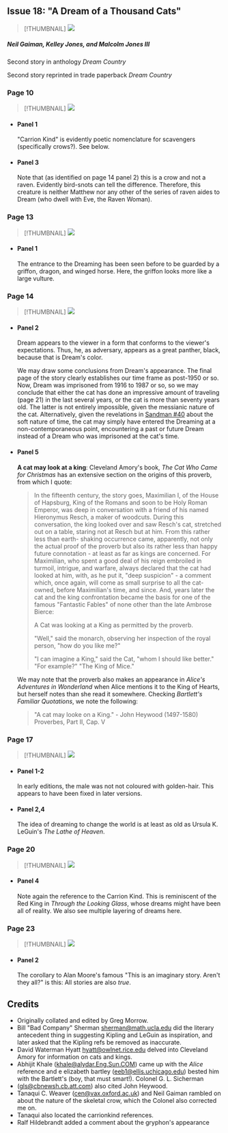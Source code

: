 ## Issue 18: "A Dream of a Thousand Cats"

> [!THUMBNAIL] ![](thumbnails/sandman.18/page00.jpg)

##### Neil Gaiman, Kelley Jones, and Malcolm Jones III

Second story in anthology _Dream Country_

Second story reprinted in trade paperback _Dream Country_

### Page 10

> [!THUMBNAIL] ![](thumbnails/sandman.18/page10.jpg)

- #### Panel 1

  "Carrion Kind" is evidently poetic nomenclature for scavengers (specifically crows?). See below.

- #### Panel 3

  Note that (as identified on page 14 panel 2) this is a crow and not a raven. Evidently bird-snots can tell the difference. Therefore, this creature is neither Matthew nor any other of the series of raven aides to Dream (who dwell with Eve, the Raven Woman).

### Page 13

> [!THUMBNAIL] ![](thumbnails/sandman.18/page13.jpg)

- #### Panel 1

  The entrance to the Dreaming has been seen before to be guarded by a griffon, dragon, and winged horse. Here, the griffon looks more like a large vulture.

### Page 14

> [!THUMBNAIL] ![](thumbnails/sandman.18/page14.jpg)

- #### Panel 2

  Dream appears to the viewer in a form that conforms to the viewer's expectations. Thus, he, as adversary, appears as a great panther, black, because that is Dream's color.

  We may draw some conclusions from Dream's appearance. The final page of the story clearly establishes our time frame as post-1950 or so. Now, Dream was imprisoned from 1916 to 1987 or so, so we may conclude that either the cat has done an impressive amount of traveling (page 21) in the last several years, or the cat is more than seventy years old. The latter is not entirely impossible, given the messianic nature of the cat. Alternatively, given the revelations in [Sandman #40](sandman.40.md) about the soft nature of time, the cat may simply have entered the Dreaming at a non-contemporaneous point, encountering a past or future Dream instead of a Dream who was imprisoned at the cat's time.

- #### Panel 5

  **A cat may look at a king**: Cleveland Amory's book, _The Cat Who Came for Christmas_ has an extensive section on the origins of this proverb, from which I quote:

  > In the fifteenth century, the story goes, Maximilian I, of the House of Hapsburg, King of the Romans and soon to be Holy Roman Emperor, was deep in conversation with a friend of his named Hieronymus Resch, a maker of woodcuts. During this conversation, the king looked over and saw Resch's cat, stretched out on a table, staring not at Resch but at him. From this rather less than earth- shaking occurrence came, apparently, not only the actual proof of the proverb but also its rather less than happy future connotation - at least as far as kings are concerned. For Maximilian, who spent a good deal of his reign embroiled in turmoil, intrigue, and warfare, always declared that the cat had looked at him, with, as he put it, "deep suspicion" - a comment which, once again, will come as small surprise to all the cat-owned, before Maximilian's time, and since. And, years later the cat and the king confrontation became the basis for one of the famous "Fantastic Fables" of none other than the late Ambrose Bierce:
  >
  > A Cat was looking at a King as permitted by the proverb.
  >
  > "Well," said the monarch, observing her inspection of the royal person, "how do you like me?"
  >
  > "I can imagine a King," said the Cat, "whom I should like better."
  > "For example?"
  > "The King of Mice."

  We may note that the proverb also makes an appearance in _Alice's Adventures in Wonderland_ when Alice mentions it to the King of Hearts, but herself notes than she read it somewhere. Checking _Bartlett's Familiar Quotations_, we note the following:

  > "A cat may looke on a King." - John Heywood (1497-1580)
  > Proverbes, Part II, Cap. V

### Page 17

> [!THUMBNAIL] ![](thumbnails/sandman.18/page17.jpg)

- #### Panel 1-2

  In early editions, the male was not not coloured with golden-hair. This appears to have been fixed in later versions.

- #### Panel 2,4

  The idea of dreaming to change the world is at least as old as Ursula K. LeGuin's _The Lathe of Heaven_.

### Page 20

> [!THUMBNAIL] ![](thumbnails/sandman.18/page20.jpg)

- #### Panel 4

  Note again the reference to the Carrion Kind. This is reminiscent of the Red King in _Through the Looking Glass_, whose dreams might have been all of reality. We also see multiple layering of dreams here.

### Page 23

> [!THUMBNAIL] ![](thumbnails/sandman.18/page23.jpg)

- #### Panel 2

  The corollary to Alan Moore's famous "This is an imaginary story. Aren't they all?" is this: All stories are also _true_.

## Credits

- Originally collated and edited by Greg Morrow.
- Bill "Bad Company" Sherman <sherman@math.ucla.edu> did the literary antecedent thing in suggesting Kipling and LeGuin as inspiration, and later asked that the Kipling refs be removed as inaccurate.
- David Waterman Hyatt <hyatt@owlnet.rice.edu> delved into Cleveland Amory for information on cats and kings.
- Abhijit Khale (khale@alydar.Eng.Sun.COM) came up with the _Alice_ reference and e elizabeth bartley (eeb1@ellis.uchicago.edu) bested him with the Bartlett's (boy, that must smart!). Colonel G. L. Sicherman
- (gls@cbnewsh.cb.att.com) also cited John Heywood.
- Tanaqui C. Weaver (cen@vax.oxford.ac.uk) and Neil Gaiman rambled on about the nature of the skeletal crow, which the Colonel also corrected me on.
- Tanaqui also located the carrionkind references.
- Ralf Hildebrandt added a comment about the gryphon's appearance
